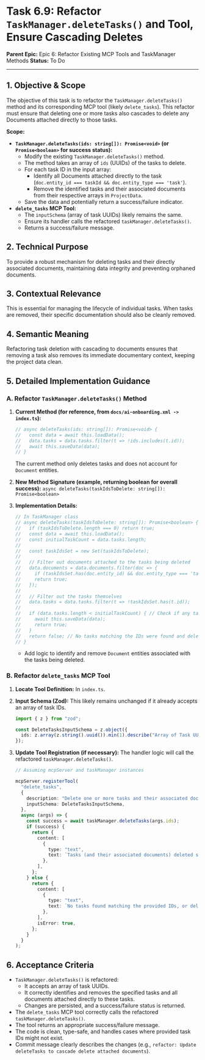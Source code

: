 # Task 6.9: Refactor `TaskManager.deleteTasks()` and Tool, Ensure Cascading Deletes

**Parent Epic:** Epic 6: Refactor Existing MCP Tools and TaskManager Methods
**Status:** To Do

---

## 1. Objective & Scope

The objective of this task is to refactor the `TaskManager.deleteTasks()` method and its corresponding MCP tool (likely `delete_tasks`). This refactor must ensure that deleting one or more tasks also cascades to delete any Documents attached directly to those tasks.

**Scope:**

- **`TaskManager.deleteTasks(ids: string[]): Promise<void>` (or `Promise<boolean>` for success status):**
  - Modify the existing `TaskManager.deleteTasks()` method.
  - The method takes an array of `ids` (UUIDs) of the tasks to delete.
  - For each task ID in the input array:
    - Identify all Documents attached directly to the task (`doc.entity_id === taskId && doc.entity_type === 'task'`).
    - Remove the identified tasks and their associated documents from their respective arrays in `ProjectData`.
  - Save the data and potentially return a success/failure indicator.
- **`delete_tasks` MCP Tool:**
  - The `inputSchema` (array of task UUIDs) likely remains the same.
  - Ensure its handler calls the refactored `taskManager.deleteTasks()`.
  - Returns a success/failure message.

## 2. Technical Purpose

To provide a robust mechanism for deleting tasks and their directly associated documents, maintaining data integrity and preventing orphaned documents.

## 3. Contextual Relevance

This is essential for managing the lifecycle of individual tasks. When tasks are removed, their specific documentation should also be cleanly removed.

## 4. Semantic Meaning

Refactoring task deletion with cascading to documents ensures that removing a task also removes its immediate documentary context, keeping the project data clean.

## 5. Detailed Implementation Guidance

### A. Refactor `TaskManager.deleteTasks()` Method

1.  **Current Method (for reference, from `docs/ai-onboarding.xml -> index.ts`):**

    ```typescript
    // async deleteTasks(ids: string[]): Promise<void> {
    //   const data = await this.loadData();
    //   data.tasks = data.tasks.filter(t => !ids.includes(t.id));
    //   await this.saveData(data);
    // }
    ```

    The current method only deletes tasks and does not account for `Document` entities.

2.  **New Method Signature (example, returning boolean for overall success):**
    `async deleteTasks(taskIdsToDelete: string[]): Promise<boolean>`

3.  **Implementation Details:**
    ```typescript
    // In TaskManager class
    // async deleteTasks(taskIdsToDelete: string[]): Promise<boolean> {
    //   if (taskIdsToDelete.length === 0) return true;
    //   const data = await this.loadData();
    //   const initialTaskCount = data.tasks.length;
    //
    //   const taskIdsSet = new Set(taskIdsToDelete);
    //
    //   // Filter out documents attached to the tasks being deleted
    //   data.documents = data.documents.filter(doc => {
    //     if (taskIdsSet.has(doc.entity_id) && doc.entity_type === 'task') return false;
    //     return true;
    //   });
    //
    //   // Filter out the tasks themselves
    //   data.tasks = data.tasks.filter(t => !taskIdsSet.has(t.id));
    //
    //   if (data.tasks.length < initialTaskCount) { // Check if any tasks were actually deleted
    //     await this.saveData(data);
    //     return true;
    //   }
    //   return false; // No tasks matching the IDs were found and deleted
    // }
    ```
    - Add logic to identify and remove `Document` entities associated with the tasks being deleted.

### B. Refactor `delete_tasks` MCP Tool

1.  **Locate Tool Definition:** In `index.ts`.

2.  **Input Schema (Zod):**
    This likely remains unchanged if it already accepts an array of task IDs.

    ```typescript
    import { z } from "zod";

    const DeleteTasksInputSchema = z.object({
      ids: z.array(z.string().uuid()).min(1).describe("Array of Task UUIDs to delete"),
    });
    ```

3.  **Update Tool Registration (if necessary):**
    The handler logic will call the refactored `taskManager.deleteTasks()`.

    ```typescript
    // Assuming mcpServer and taskManager instances

    mcpServer.registerTool(
      "delete_tasks",
      {
        description: "Delete one or more tasks and their associated documents.",
        inputSchema: DeleteTasksInputSchema,
      },
      async (args) => {
        const success = await taskManager.deleteTasks(args.ids);
        if (success) {
          return {
            content: [
              {
                type: "text",
                text: `Tasks (and their associated documents) deleted successfully.`,
              },
            ],
          };
        } else {
          return {
            content: [
              {
                type: "text",
                text: `No tasks found matching the provided IDs, or deletion failed.`,
              },
            ],
            isError: true,
          };
        }
      }
    );
    ```

## 6. Acceptance Criteria

- `TaskManager.deleteTasks()` is refactored:
  - It accepts an array of task UUIDs.
  - It correctly identifies and removes the specified tasks and all documents attached directly to these tasks.
  - Changes are persisted, and a success/failure status is returned.
- The `delete_tasks` MCP tool correctly calls the refactored `taskManager.deleteTasks()`.
- The tool returns an appropriate success/failure message.
- The code is clean, type-safe, and handles cases where provided task IDs might not exist.
- Commit message clearly describes the changes (e.g., `refactor: Update deleteTasks to cascade delete attached documents`).
